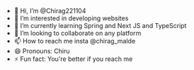 - 👋 Hi, I’m @Chirag221104
- 👀 I’m interested in developing websites
- 🌱 I’m currently learning Spring and Next JS and TypeScript
- 💞️ I’m looking to collaborate on any platform
- 📫 How to reach me insta @chirag_malde
- 😄 Pronouns: Chiru
- ⚡ Fun fact: You're better if you reach me

<!---
Chirag221104/Chirag221104 is a ✨ special ✨ repository because its `README.md` (this file) appears on your GitHub profile.
You can click the Preview link to take a look at your changes.
--->
